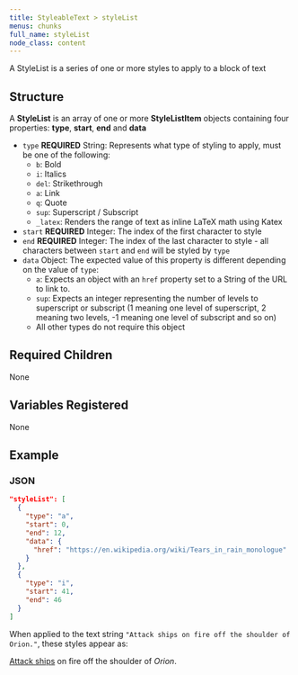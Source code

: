 ```yaml
---
title: StyleableText > styleList
menus: chunks
full_name: styleList
node_class: content
---
```

A StyleList is a series of one or more styles to apply to a block of text

## Structure

A **StyleList** is an array of one or more **StyleListItem** objects containing four properties: **type**, **start**, **end** and **data**

* `type` **REQUIRED** String: Represents what type of styling to apply, must be one of the following:
  * `b`: Bold
  * `i`: Italics
  * `del`: Strikethrough
  * `a`: Link
  * `q`: Quote
  * `sup`: Superscript / Subscript
  * `_latex`: Renders the range of text as inline LaTeX math using Katex
* `start` **REQUIRED** Integer: The index of the first character to style
* `end` **REQUIRED** Integer: The index of the last character to style - all characters between `start` and `end` will be styled by `type`
* `data` Object: The expected value of this property is different depending on the value of `type`:
  * `a`: Expects an object with an `href` property set to a String of the URL to link to.
  * `sup`: Expects an integer representing the number of levels to superscript or subscript (1 meaning one level of superscript, 2 meaning two levels, -1 meaning one level of subscript and so on)
  * All other types do not require this object

## Required Children

None

## Variables Registered

None

## Example

### JSON

```json
"styleList": [
  {
    "type": "a",
    "start": 0,
    "end": 12,
    "data": {
      "href": "https://en.wikipedia.org/wiki/Tears_in_rain_monologue"
    }
  },
  {
    "type": "i",
    "start": 41,
    "end": 46
  }
]
```

When applied to the text string `"Attack ships on fire off the shoulder of Orion."`, these styles appear as:

[Attack ships](https://en.wikipedia.org/wiki/Tears_in_rain_monologue) on fire off the shoulder of _Orion_.
